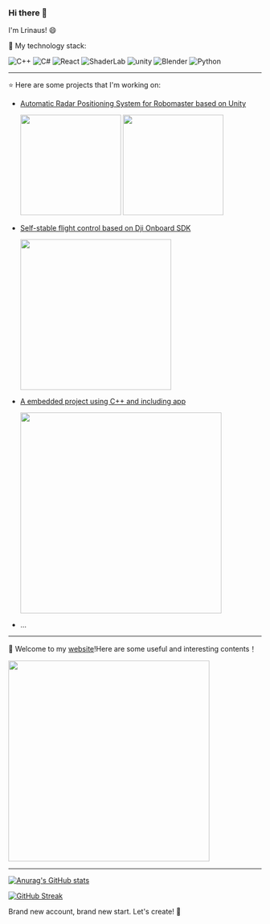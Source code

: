 ### Hi there 👋

I'm Lrinaus! :smile:

:page_with_curl: My technology stack:

![C++](https://img.shields.io/badge/C/C++-%230175C2.svg?style=for-the-badge&logo=cplusplus&logoColor=white)
![C#](https://img.shields.io/badge/Csharp-%2302569B.svg?style=for-the-badge&logo=sharp&logoColor=white)
![React](https://img.shields.io/badge/react-%23000000.svg?style=for-the-badge&logo=react&logoColor=blue&color=white)
![ShaderLab](https://img.shields.io/badge/ShaderLab/HLSL-%230175C2.svg?style=for-the-badge&logo=resharper&logoColor=white)
![unity](https://img.shields.io/badge/Unity-%2311234.svg?style=for-the-badge&logo=unity&logoColor=white)
![Blender](https://img.shields.io/badge/Blender-%230258.svg?style=for-the-badge&logo=blender&logoColor=white)
![Python](https://img.shields.io/badge/python-%23000000.svg?style=for-the-badge&logo=python&logoColor=white)

---
:star: Here are some projects that I'm working on:

- [Automatic Radar Positioning System for Robomaster based on Unity](https://github.com/Lisiiii/ARPS-unity)

  <img src="https://github.com/user-attachments/assets/ef4082a9-ffe1-422c-9319-204f552e7531"  height="200" /> <img src="https://github.com/user-attachments/assets/6cf600d3-bfc2-4260-9031-1aaaeab69cb5"  height="200" />
- [Self-stable flight control based on Dji Onboard SDK](https://github.com/Alliance-Algorithm/rmcs_flight)

  <img src="https://github.com/user-attachments/assets/792e1a9b-1c09-4328-86e6-24a066137401"  height="300" />
- [A embedded project using C++ and including app](https://github.com/Lisiiii/embedded-locker)

  <img src="https://github.com/user-attachments/assets/fb42f011-91f4-4ebf-8354-1f749822fb6f"  height="400" />
- ...

---
🎲 Welcome to my [website](Lrinaus.org)!Here are some useful and interesting contents！ 

<img src="https://github.com/user-attachments/assets/c614d91e-5074-425d-8837-5d14e3288c1d"  height="400" />

---
[![Anurag's GitHub stats](https://github-readme-stats.vercel.app/api?username=Lisiiii)](https://github.com/anuraghazra/github-readme-stats)

[![GitHub Streak](https://github-readme-streak-stats.herokuapp.com/?user=Lisiiii)](https://git.io/streak-stats)

Brand new account, brand new start. Let's create! :wrench:
